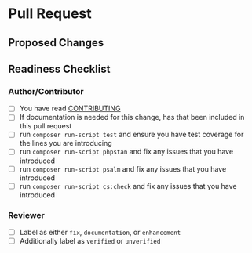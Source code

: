 # Pull Request
<!-- 
PR title needs to be prefixed with a conventional commit type
(chore,ci,deprecate,docs,feat,fix,refactor,revert)

It should also be brief and descriptive for a good changelog entry

examples: "feat: add new implementation" or "fix: remove unused imports"
-->

## Proposed Changes
<!-- Describe what the changes are and link to a Discussion or Issue if one exists -->

## Readiness Checklist

### Author/Contributor

- [ ] You have read [CONTRIBUTING](https://github.com/ericsizemore/pagination/blob/master/CONTRIBUTING.md)
- [ ] If documentation is needed for this change, has that been included in this pull request
- [ ] run `composer run-script test` and ensure you have test coverage for the lines you are introducing
- [ ] run `composer run-script phpstan` and fix any issues that you have introduced
- [ ] run `composer run-script psalm` and fix any issues that you have introduced
- [ ] run `composer run-script cs:check` and fix any issues that you have introduced 

### Reviewer

- [ ] Label as either `fix`, `documentation`, or `enhancement`
- [ ] Additionally label as `verified` or `unverified`
